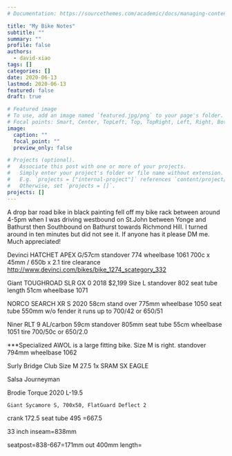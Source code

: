 ```yaml
---
# Documentation: https://sourcethemes.com/academic/docs/managing-content/

title: "My Bike Notes"
subtitle: ""
summary: ""
profile: false
authors:
  - david-xiao
tags: []
categories: []
date: 2020-06-13
lastmod: 2020-06-13
featured: false
draft: true

# Featured image
# To use, add an image named `featured.jpg/png` to your page's folder.
# Focal points: Smart, Center, TopLeft, Top, TopRight, Left, Right, BottomLeft, Bottom, BottomRight.
image:
  caption: ""
  focal_point: ""
  preview_only: false

# Projects (optional).
#   Associate this post with one or more of your projects.
#   Simply enter your project's folder or file name without extension.
#   E.g. `projects = ["internal-project"]` references `content/project/deep-learning/index.md`.
#   Otherwise, set `projects = []`.
projects: []
---
```


A drop bar road bike in black painting fell off my bike rack between around 4-5pm when I was driving westbound on St.John between Yonge and Bathurst  then Southbound on Bathurst towards Richmond Hill. 
I turned around in ten minutes but did not see it. If anyone has it please DM me. Much appreciated!

Devinci HATCHET APEX    G/57cm  standover 774  wheelbase 1061    700c x 45mm / 650b x 2.1 tire clearance   http://www.devinci.com/bikes/bike_1274_scategory_332

Giant TOUGHROAD SLR GX 0   2018  $2,199 Size L standover 802   seat tube length 51cm   wheelbase 1071

NORCO SEARCH XR S 2020 58cm stand over 775mm    wheelbase 1050   seat tube 550mm w/o fender it runs up to 700/42 or 650/51 

Niner RLT 9 AL/carbon 59cm standover 805mm seat tube 55cm wheelbase 1051  tire 700/50c or 650/2.0

***Specialized AWOL is a large fitting bike. Size M is right. standover 794mm  wheelbase 1062

Surly Bridge Club Size M 27.5 1x SRAM SX EAGLE

Salsa Journeyman 

Brodie Torque 2020 L-19.5   

	Giant Sycamore S, 700x50, FlatGuard Deflect 2
  
crank 172.5
seat tube 495
=667.5

33 inch inseam=838mm

seatpost=838-667=171mm out
400mm length=